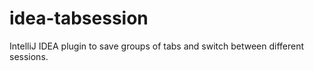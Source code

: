 idea-tabsession
===============

IntelliJ IDEA plugin to save groups of tabs and switch between different sessions.